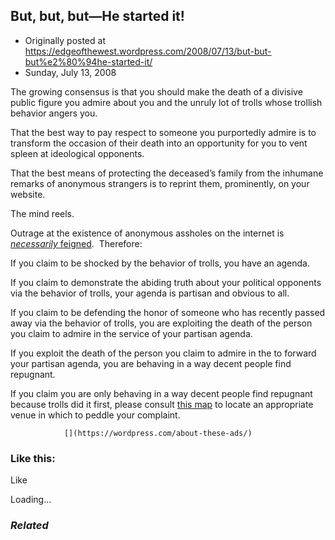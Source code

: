 ## But, but, but—He started it!

 * Originally posted at https://edgeofthewest.wordpress.com/2008/07/13/but-but-but%e2%80%94he-started-it/
 * Sunday, July 13, 2008

The growing consensus is that you should make the death of a divisive public figure you admire about you and the unruly lot of trolls whose trollish behavior angers you.

That the best way to pay respect to someone you purportedly admire is to transform the occasion of their death into an opportunity for you to vent spleen at ideological opponents.

That the best means of protecting the deceased’s family from the inhumane remarks of anonymous strangers is to reprint them, prominently, on your website.

The mind reels.

Outrage at the existence of anonymous assholes on the internet is [_necessarily_ feigned](http://www.penny-arcade.com/comic/2004/03/19/).  Therefore:

If you claim to be shocked by the behavior of trolls, you have an agenda.

If you claim to demonstrate the abiding truth about your political opponents via the behavior of trolls, your agenda is partisan and obvious to all.

If you claim to be defending the honor of someone who has recently passed away via the behavior of trolls, you are exploiting the death of the person you claim to admire in the service of your partisan agenda.

If you exploit the death of the person you claim to admire in the to forward your partisan agenda, you are behaving in a way decent people find repugnant.

If you claim you are only behaving in a way decent people find repugnant because trolls did it first, please consult [this map](http://maps.google.com/maps?q=elementary+school) to locate an appropriate venue in which to peddle your complaint.

		

			

				[](https://wordpress.com/about-these-ads/)
				

					
				

			

		

### Like this:

Like

 
Loading...

[]()

### _Related_

